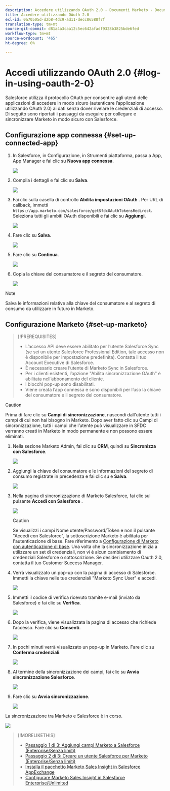 ```yaml
---
description: Accedere utilizzando OAuth 2.0 - Documenti Marketo - Documentazione del prodotto
title: Accedere utilizzando OAuth 2.0
exl-id: 0a70505d-d2b8-4dc9-ad11-decc86588f7f
translation-type: tm+mt
source-git-commit: d81a4a3caa12c5ec642afadf9328b3825bde6fed
workflow-type: tm+mt
source-wordcount: '465'
ht-degree: 0%

---
```


# Accedi utilizzando OAuth 2.0 {#log-in-using-oauth-2-0}

Salesforce utilizza il protocollo OAuth per consentire agli utenti delle applicazioni di accedere in modo sicuro (autenticare l’applicazione utilizzando OAuth 2.0) ai dati senza dover rivelare le credenziali di accesso. Di seguito sono riportati i passaggi da eseguire per collegare e sincronizzare Marketo in modo sicuro con Salesforce.

## Configurazione app connessa {#set-up-connected-app}

1. In Salesforce, in Configurazione, in Strumenti piattaforma, passa a App, App Manager e fai clic su **Nuova app connessa**.

   ![](assets/setting-up-oauth-2-1.png)

1. Compila i dettagli e fai clic su **Salva**.

   ![](assets/setting-up-oauth-2-2.png)

1. Fai clic sulla casella di controllo **Abilita impostazioni OAuth** . Per URL di callback, immetti `https://app.marketo.com/salesforce/getSfdcOAuthTokensRedirect`. Seleziona tutti gli ambiti OAuth disponibili e fai clic su **Aggiungi**.

   ![](assets/setting-up-oauth-2-3.png)

1. Fare clic su **Salva**.

   ![](assets/setting-up-oauth-2-4.png)

1. Fare clic su **Continua**.

   ![](assets/setting-up-oauth-2-5.png)

1. Copia la chiave del consumatore e il segreto del consumatore.

   ![](assets/setting-up-oauth-2-6.png)

>[!NOTE]
>
>Salva le informazioni relative alla chiave del consumatore e al segreto di consumo da utilizzare in futuro in Marketo.

## Configurazione Marketo {#set-up-marketo}

>[!PREREQUISITES]
>
>* L’accesso API deve essere abilitato per l’utente Salesforce Sync (se sei un utente Salesforce Professional Edition, tale accesso non è disponibile per impostazione predefinita). Contatta il tuo Account Executive di Salesforce.
>* È necessario creare l’utente di Marketo Sync in Salesforce.
>* Per i clienti esistenti, l’opzione &quot;Abilita sincronizzazione OAuth&quot; è abilitata nell’abbonamento del cliente.
>* I blocchi pop-up sono disabilitati.
>* Viene creata l’app connessa e sono disponibili per l’uso la chiave del consumatore e il segreto del consumatore.


>[!CAUTION]
>
>Prima di fare clic su **Campi di sincronizzazione**, nascondi dall&#39;utente tutti i campi di cui non hai bisogno in Marketo. Dopo aver fatto clic su Campi di sincronizzazione, tutti i campi che l’utente può visualizzare in SFDC verranno creati in Marketo in modo permanente e non possono essere eliminati.

1. Nella sezione Marketo Admin, fai clic su **CRM**, quindi su **Sincronizza con Salesforce**.

   ![](assets/setting-up-oauth-2-7.png)

1. Aggiungi la chiave del consumatore e le informazioni del segreto di consumo registrate in precedenza e fai clic su e **Salva**.

   ![](assets/setting-up-oauth-2-8.png)

1. Nella pagina di sincronizzazione di Marketo Salesforce, fai clic sul pulsante **Accedi con Salesforce** .

   ![](assets/setting-up-oauth-2-9.png)

   >[!CAUTION]
   >
   >Se visualizzi i campi Nome utente/Password/Token e non il pulsante &quot;Accedi con Salesforce&quot;, la sottoscrizione Marketo è abilitata per l&#39;autenticazione di base. Fare riferimento a [Configurazione di Marketo con autenticazione di base](/help/marketo/product-docs/crm-sync/salesforce-sync/setup/enterprise-unlimited-edition/step-3-of-3-connect-marketo-and-salesforce-enterprise-unlimited.md). Una volta che la sincronizzazione inizia a utilizzare un set di credenziali, non vi è alcun cambiamento di credenziali Salesforce o sottoscrizione. Se desideri utilizzare Oauth 2.0, contatta il tuo Customer Success Manager.

1. Verrà visualizzato un pop-up con la pagina di accesso di Salesforce. Immetti la chiave nelle tue credenziali &quot;Marketo Sync User&quot; e accedi.

   ![](assets/setting-up-oauth-2-10.png)

1. Immetti il codice di verifica ricevuto tramite e-mail (inviato da Salesforce) e fai clic su **Verifica**.

   ![](assets/setting-up-oauth-2-11.png)

1. Dopo la verifica, viene visualizzata la pagina di accesso che richiede l’accesso. Fare clic su **Consenti**.

   ![](assets/setting-up-oauth-2-12.png)

1. In pochi minuti verrà visualizzato un pop-up in Marketo. Fare clic su **Conferma credenziali**.

   ![](assets/setting-up-oauth-2-13.png)

1. Al termine della sincronizzazione dei campi, fai clic su **Avvia sincronizzazione Salesforce**.

   ![](assets/setting-up-oauth-2-14.png)

1. Fare clic su **Avvia sincronizzazione**.

   ![](assets/setting-up-oauth-2-15.png)

La sincronizzazione tra Marketo e Salesforce è in corso.

![](assets/setting-up-oauth-2-16.png)

>[!MORELIKETHIS]
>
>* [Passaggio 1 di 3: Aggiungi campi Marketo a Salesforce (Enterprise/Senza limiti)](/help/marketo/product-docs/crm-sync/salesforce-sync/setup/enterprise-unlimited-edition/step-1-of-3-add-marketo-fields-to-salesforce-enterprise-unlimited.md)
>* [Passaggio 2 di 3: Creare un utente Salesforce per Marketo (Enterprise/Senza limiti)](/help/marketo/product-docs/crm-sync/salesforce-sync/setup/enterprise-unlimited-edition/step-2-of-3-create-a-salesforce-user-for-marketo-enterprise-unlimited.md)
>* [Installa il pacchetto Marketo Sales Insight in Salesforce AppExchange](/help/marketo/product-docs/marketo-sales-insight/msi-for-salesforce/installation/install-marketo-sales-insight-package-in-salesforce-appexchange.md)
>* [Configurare Marketo Sales Insight in Salesforce Enterprise/Unlimited](/help/marketo/product-docs/marketo-sales-insight/msi-for-salesforce/configuration/configure-marketo-sales-insight-in-salesforce-enterprise-unlimited.md)

